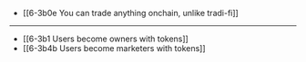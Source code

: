 - [[6-3b0e You can trade anything onchain, unlike tradi-fi]]
---
- [[6-3b1 Users become owners with tokens]]
- [[6-3b4b Users become marketers with tokens]]

